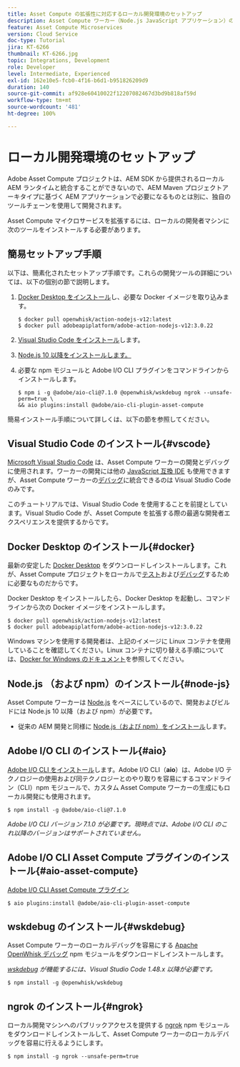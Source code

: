 ```yaml
---
title: Asset Compute の拡張性に対応するローカル開発環境のセットアップ
description: Asset Compute ワーカー（Node.js JavaScript アプリケーション）の開発には、Node.js や様々な npm モジュールから Docker Desktop や Microsoft Visual Studio Code に至るまで、従来の AEM 開発とは異なる特有の開発ツールが必要になります。
feature: Asset Compute Microservices
version: Cloud Service
doc-type: Tutorial
jira: KT-6266
thumbnail: KT-6266.jpg
topic: Integrations, Development
role: Developer
level: Intermediate, Experienced
exl-id: 162e10e5-fcb0-4f16-b6d1-b951826209d9
duration: 140
source-git-commit: af928e60410022f12207082467d3bd9b818af59d
workflow-type: tm+mt
source-wordcount: '481'
ht-degree: 100%

---
```


# ローカル開発環境のセットアップ

Adobe Asset Compute プロジェクトは、AEM SDK から提供されるローカル AEM ランタイムと統合することができないので、AEM Maven プロジェクトアーキタイプに基づく AEM アプリケーションで必要になるものとは別に、独自のツールチェーンを使用して開発されます。

Asset Compute マイクロサービスを拡張するには、ローカルの開発者マシンに次のツールをインストールする必要があります。

## 簡易セットアップ手順

以下は、簡素化されたセットアップ手順です。これらの開発ツールの詳細については、以下の個別の節で説明します。

1. [Docker Desktop をインストール](https://www.docker.com/products/docker-desktop)し、必要な Docker イメージを取り込みます。

   ```
   $ docker pull openwhisk/action-nodejs-v12:latest
   $ docker pull adobeapiplatform/adobe-action-nodejs-v12:3.0.22
   ```

1. [Visual Studio Code をインストール](https://code.visualstudio.com/download)します。
1. [Node.js 10 以降をインストールします。](../../local-development-environment/development-tools.md#node-js)
1. 必要な npm モジュールと Adobe I/O CLI プラグインをコマンドラインからインストールします。

   ```
   $ npm i -g @adobe/aio-cli@7.1.0 @openwhisk/wskdebug ngrok --unsafe-perm=true \
   && aio plugins:install @adobe/aio-cli-plugin-asset-compute
   ```

簡易インストール手順について詳しくは、以下の節を参照してください。

## Visual Studio Code のインストール{#vscode}

[Microsoft Visual Studio Code](https://code.visualstudio.com/download) は、Asset Compute ワーカーの開発とデバッグに使用されます。ワーカーの開発には他の [JavaScript 互換 IDE](../../local-development-environment/development-tools.md#set-up-the-development-ide) も使用できますが、Asset Compute ワーカーの[デバッグ](../test-debug/debug.md)に統合できるのは Visual Studio Code のみです。

このチュートリアルでは、Visual Studio Code を使用することを前提としています。Visual Studio Code が、Asset Compute を拡張する際の最適な開発者エクスペリエンスを提供するからです。

## Docker Desktop のインストール{#docker}

最新の安定した [Docker Desktop](https://www.docker.com/products/docker-desktop) をダウンロードしインストールします。これが、Asset Compute プロジェクトをローカルで[テスト](../test-debug/test.md)および[デバッグ](../test-debug/debug.md)するために必要なものだからです。

Docker Desktop をインストールしたら、Docker Desktop を起動し、コマンドラインから次の Docker イメージをインストールします。

```
$ docker pull openwhisk/action-nodejs-v12:latest
$ docker pull adobeapiplatform/adobe-action-nodejs-v12:3.0.22
```

Windows マシンを使用する開発者は、上記のイメージに Linux コンテナを使用していることを確認してください。Linux コンテナに切り替える手順については、[Docker for Windows のドキュメント](https://docs.docker.com/docker-for-windows/)を参照してください。

## Node.js （および npm）のインストール{#node-js}

Asset Compute ワーカーは [Node.js](https://nodejs.org/) をベースにしているので、開発およびビルドには Node.js 10 以降（および npm）が必要です。

+ 従来の AEM 開発と同様に [Node.js（および npm）をインストール](../../local-development-environment/development-tools.md#node-js)します。

## Adobe I/O CLI のインストール{#aio}

[Adobe I/O CLI をインストール](../../local-development-environment/development-tools.md#aio-cli)します。Adobe I/O CLI（__aio__）は、Adobe I/O テクノロジーの使用および同テクノロジーとのやり取りを容易にするコマンドライン（CLI）npm モジュールで、カスタム Asset Compute ワーカーの生成にもローカル開発にも使用されます。

```
$ npm install -g @adobe/aio-cli@7.1.0
```

_Adobe I/O CLI バージョン 7.1.0 が必要です。現時点では、Adobe I/O CLI のこれ以降のバージョンはサポートされていません。_


## Adobe I/O CLI Asset Compute プラグインのインストール{#aio-asset-compute}

[Adobe I/O CLI Asset Compute プラグイン](https://github.com/adobe/aio-cli-plugin-asset-compute)

```
$ aio plugins:install @adobe/aio-cli-plugin-asset-compute
```

## wskdebug のインストール{#wskdebug}

Asset Compute ワーカーのローカルデバッグを容易にする [Apache OpenWhisk デバッグ](https://www.npmjs.com/package/@openwhisk/wskdebug) npm モジュールをダウンロードしインストールします。

_[wskdebug](#wskdebug) が機能するには、Visual Studio Code 1.48.x 以降が必要です。_

```
$ npm install -g @openwhisk/wskdebug
```

## ngrok のインストール{#ngrok}

ローカル開発マシンへのパブリックアクセスを提供する [ngrok](https://www.npmjs.com/package/ngrok) npm モジュールをダウンロードしインストールして、Asset Compute ワーカーのローカルデバッグを容易に行えるようにします。

```
$ npm install -g ngrok --unsafe-perm=true
```
